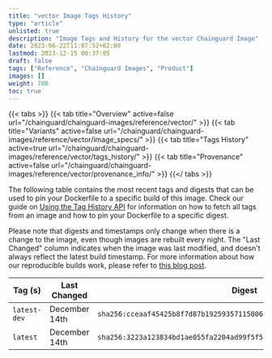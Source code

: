 ```yaml
---
title: "vector Image Tags History"
type: "article"
unlisted: true
description: "Image Tags and History for the vector Chainguard Image"
date: 2023-06-22T11:07:52+02:00
lastmod: 2023-12-15 00:37:05
draft: false
tags: ["Reference", "Chainguard Images", "Product"]
images: []
weight: 700
toc: true
---
```


{{< tabs >}}
{{< tab title="Overview" active=false url="/chainguard/chainguard-images/reference/vector/" >}}
{{< tab title="Variants" active=false url="/chainguard/chainguard-images/reference/vector/image_specs/" >}}
{{< tab title="Tags History" active=true url="/chainguard/chainguard-images/reference/vector/tags_history/" >}}
{{< tab title="Provenance" active=false url="/chainguard/chainguard-images/reference/vector/provenance_info/" >}}
{{</ tabs >}}

The following table contains the most recent tags and digests that can be used to pin your Dockerfile to a specific build of this image. Check our guide on [Using the Tag History API](/chainguard/chainguard-images/using-the-tag-history-api/) for information on how to fetch all tags from an image and how to pin your Dockerfile to a specific digest.

Please note that digests and timestamps only change when there is a change to the image, even though images are rebuilt every night. The "Last Changed" column indicates when the image was last modified, and doesn't always reflect the latest build timestamp. For more information about how our reproducible builds work, please refer to [this blog post](https://www.chainguard.dev/unchained/reproducing-chainguards-reproducible-image-builds).

| Tag (s)       | Last Changed  | Digest                                                                    |
|---------------|---------------|---------------------------------------------------------------------------|
|  `latest-dev` | December 14th | `sha256:cceaaf45425b8f7d87b19259357115806cb10ebc20b6e1291527db932e57e754` |
|  `latest`     | December 14th | `sha256:3223a123834bd1ae055fa2204ad99f5f572927e138157ecaaa013c6e40a83456` |


